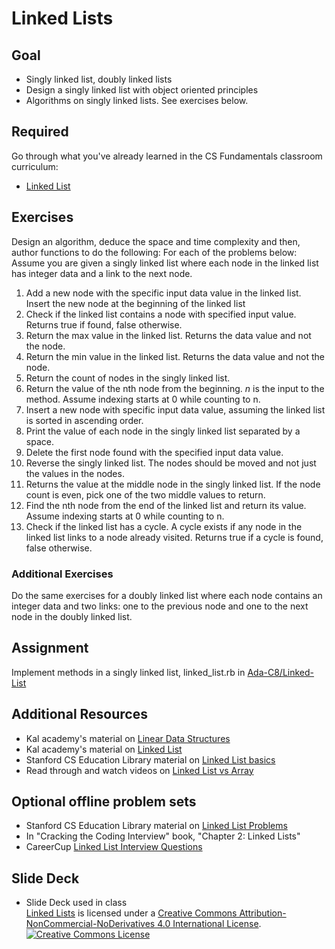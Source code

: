 # Linked Lists
## Goal
+ Singly linked list, doubly linked lists
+ Design a singly linked list with object oriented principles
+ Algorithms on singly linked lists. See exercises below.

## Required
Go through what you've already learned in the CS Fundamentals classroom curriculum:
+ [Linked List](https://github.com/Ada-Developers-Academy/textbook-curriculum/blob/master/04-cs-fundamentals/classroom/Introduction%20to%20Linked%20Lists.md)

## Exercises
Design an algorithm, deduce the space and time complexity and then, author functions to do the following:
For each of the problems below: Assume you are given a singly linked list where each node in the linked list has integer data and a link to the next node.
  1. Add a new node with the specific input data value in the linked list. Insert the new node at the beginning of the linked list
  2. Check if the linked list contains a node with specified input value. Returns true if found, false otherwise.
  3. Return the max value in the linked list. Returns the data value and not the node.
  4. Return the min value in the linked list. Returns the data value and not the node.
  5. Return the count of nodes in the singly linked list.
  6. Return the value of the nth node from the beginning. *n* is the input to the method. 
     Assume indexing starts at 0 while counting to n.
  7. Insert a new node with specific input data value, assuming the linked list is sorted in ascending order.
  8. Print the value of each node in the singly linked list separated by a space.
  9. Delete the first node found with the specified input data value.
  10. Reverse the singly linked list. The nodes should be moved and not just the values in the nodes.
  11. Returns the value at the middle node in the singly linked list. 
      If the node count is even, pick one of the two middle values to return.
  12. Find the nth node from the end of the linked list and return its value. Assume indexing starts at 0 while counting to n.
  13. Check if the linked list has a cycle. A cycle exists if any node in the linked list links to a node already visited. Returns true if a cycle is found, false otherwise.

### Additional Exercises
Do the same exercises for a doubly linked list where each node contains an integer data and two links: one to the previous node and one to the next node in the doubly linked list.

## Assignment
Implement methods in a singly linked list, linked_list.rb in [Ada-C8/Linked-List](https://github.com/Ada-C8/Linked-List)

## Additional Resources
+ Kal academy's material on [Linear Data Structures](https://drive.google.com/open?id=0BxHords9odw3cDhCdGMxcWFVRms)
+ Kal academy's material on [Linked List](https://drive.google.com/open?id=0BxHords9odw3am9SWEtGSkdrRTA)
+ Stanford CS Education Library material on [Linked List basics](http://cslibrary.stanford.edu/103/)
+ Read through and watch videos on [Linked List vs Array](http://www.geeksforgeeks.org/linked-list-vs-array/)

## Optional offline problem sets
+ Stanford CS Education Library material on [Linked List Problems](http://cslibrary.stanford.edu/105/)
+ In "Cracking the Coding Interview" book, "Chapter 2: Linked Lists"
+ CareerCup [Linked List Interview Questions](https://www.careercup.com/page?pid=linked-lists-interview-questions)

## Slide Deck
+ Slide Deck used in class</br>
<span xmlns:dct="http://purl.org/dc/terms/" property="dct:title"><a href="https://drive.google.com/file/d/0B__DV26QHsH4bFczWXBXdGtHYkE/view?usp=sharing">Linked Lists</a></span> is licensed under a <a rel="license" href="http://creativecommons.org/licenses/by-nc-nd/4.0/">Creative Commons Attribution-NonCommercial-NoDerivatives 4.0 International License</a>.</br>
<a rel="license" href="http://creativecommons.org/licenses/by-nc-nd/4.0/"><img alt="Creative Commons License" style="border-width:0" src="https://i.creativecommons.org/l/by-nc-nd/4.0/88x31.png" /></a><br />
